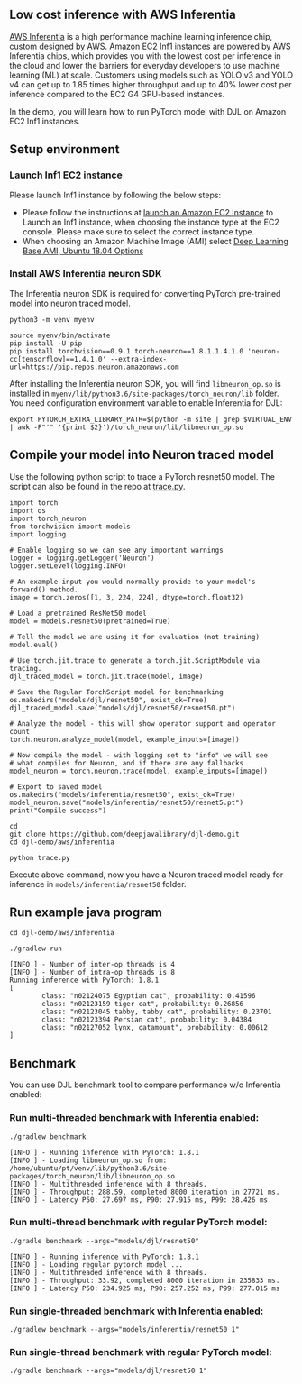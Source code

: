 ## Low cost inference with AWS Inferentia

[AWS Inferentia](https://aws.amazon.com/machine-learning/inferentia/) is a high performance machine
learning inference chip, custom designed by AWS. Amazon EC2 Inf1 instances are powered by AWS
Inferentia chips, which provides you with the lowest cost per inference in the cloud and lower
the barriers for everyday developers to use machine learning (ML) at scale. Customers using models
such as YOLO v3 and YOLO v4 can get up to 1.85 times higher throughput and up to 40% lower cost per
inference compared to the EC2 G4 GPU-based instances.

In the demo, you will learn how to run PyTorch model with DJL on Amazon EC2 Inf1 instances.

## Setup environment

### Launch Inf1 EC2 instance
Please launch Inf1 instance by following the below steps:

- Please follow the instructions at [launch an Amazon EC2 Instance](https://docs.aws.amazon.com/AWSEC2/latest/UserGuide/EC2_GetStarted.html#ec2-launch-instance)
  to Launch an Inf1 instance, when choosing the instance type at the EC2 console.
  Please make sure to select the correct instance type.
- When choosing an Amazon Machine Image (AMI) select [Deep Learning Base AMI, Ubuntu 18.04 Options](https://docs.aws.amazon.com/dlami/latest/devguide/ubuntu18-04.html)

### Install AWS Inferentia neuron SDK

The Inferentia neuron SDK is required for converting PyTorch pre-trained model into neuron traced model.

```
python3 -m venv myenv

source myenv/bin/activate
pip install -U pip
pip install torchvision==0.9.1 torch-neuron==1.8.1.1.4.1.0 'neuron-cc[tensorflow]==1.4.1.0' --extra-index-url=https://pip.repos.neuron.amazonaws.com
```

After installing the Inferentia neuron SDK, you will find `libneuron_op.so` is installed in
`myenv/lib/python3.6/site-packages/torch_neuron/lib` folder.
You need configuration environment variable to enable Inferentia for DJL:

```
export PYTORCH_EXTRA_LIBRARY_PATH=$(python -m site | grep $VIRTUAL_ENV | awk -F"'" '{print $2}')/torch_neuron/lib/libneuron_op.so
```

## Compile your model into Neuron traced model

Use the following python script to trace a PyTorch resnet50 model. The script can also be found in the repo at [trace.py](https://github.com/deepjavalibrary/djl-demo/blob/master/aws/inferentia/trace.py).

```
import torch
import os
import torch_neuron
from torchvision import models
import logging

# Enable logging so we can see any important warnings
logger = logging.getLogger('Neuron')
logger.setLevel(logging.INFO)

# An example input you would normally provide to your model's forward() method.
image = torch.zeros([1, 3, 224, 224], dtype=torch.float32)

# Load a pretrained ResNet50 model
model = models.resnet50(pretrained=True)

# Tell the model we are using it for evaluation (not training)
model.eval()

# Use torch.jit.trace to generate a torch.jit.ScriptModule via tracing.
djl_traced_model = torch.jit.trace(model, image)

# Save the Regular TorchScript model for benchmarking
os.makedirs("models/djl/resnet50", exist_ok=True)
djl_traced_model.save("models/djl/resnet50/resnet50.pt")

# Analyze the model - this will show operator support and operator count
torch.neuron.analyze_model(model, example_inputs=[image])

# Now compile the model - with logging set to "info" we will see
# what compiles for Neuron, and if there are any fallbacks
model_neuron = torch.neuron.trace(model, example_inputs=[image])

# Export to saved model
os.makedirs("models/inferentia/resnet50", exist_ok=True)
model_neuron.save("models/inferentia/resnet50/resnet5.pt")
print("Compile success")
```

```
cd
git clone https://github.com/deepjavalibrary/djl-demo.git
cd djl-demo/aws/inferentia

python trace.py 
```

Execute above command, now you have a Neuron traced model ready for inference in 
`models/inferentia/resnet50` folder.

## Run example java program

```
cd djl-demo/aws/inferentia

./gradlew run

[INFO ] - Number of inter-op threads is 4
[INFO ] - Number of intra-op threads is 8
Running inference with PyTorch: 1.8.1
[
        class: "n02124075 Egyptian cat", probability: 0.41596
        class: "n02123159 tiger cat", probability: 0.26856
        class: "n02123045 tabby, tabby cat", probability: 0.23701
        class: "n02123394 Persian cat", probability: 0.04384
        class: "n02127052 lynx, catamount", probability: 0.00612
]
```

## Benchmark

You can use DJL benchmark tool to compare performance w/o Inferentia enabled:

### Run multi-threaded benchmark with Inferentia enabled:

```
./gradlew benchmark

[INFO ] - Running inference with PyTorch: 1.8.1
[INFO ] - Loading libneuron_op.so from: /home/ubuntu/pt/venv/lib/python3.6/site-packages/torch_neuron/lib/libneuron_op.so
[INFO ] - Multithreaded inference with 8 threads.
[INFO ] - Throughput: 288.59, completed 8000 iteration in 27721 ms.
[INFO ] - Latency P50: 27.697 ms, P90: 27.915 ms, P99: 28.426 ms
```

### Run multi-thread benchmark with regular PyTorch model:

```
./gradle benchmark --args="models/djl/resnet50"

[INFO ] - Running inference with PyTorch: 1.8.1
[INFO ] - Loading regular pytorch model ...
[INFO ] - Multithreaded inference with 8 threads.
[INFO ] - Throughput: 33.92, completed 8000 iteration in 235833 ms.
[INFO ] - Latency P50: 234.925 ms, P90: 257.252 ms, P99: 277.015 ms
```

### Run single-threaded benchmark with Inferentia enabled:

```
./gradlew benchmark --args="models/inferentia/resnet50 1"
```

### Run single-thread benchmark with regular PyTorch model:

```
./gradle benchmark --args="models/djl/resnet50 1"
```
